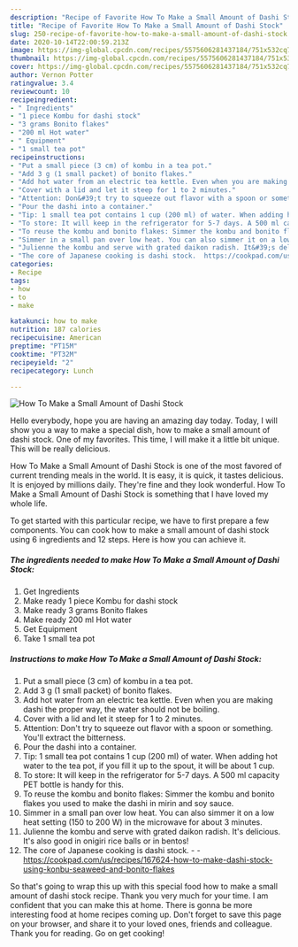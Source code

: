 ```yaml
---
description: "Recipe of Favorite How To Make a Small Amount of Dashi Stock"
title: "Recipe of Favorite How To Make a Small Amount of Dashi Stock"
slug: 250-recipe-of-favorite-how-to-make-a-small-amount-of-dashi-stock
date: 2020-10-14T22:00:59.213Z
image: https://img-global.cpcdn.com/recipes/5575606281437184/751x532cq70/how-to-make-a-small-amount-of-dashi-stock-recipe-main-photo.jpg
thumbnail: https://img-global.cpcdn.com/recipes/5575606281437184/751x532cq70/how-to-make-a-small-amount-of-dashi-stock-recipe-main-photo.jpg
cover: https://img-global.cpcdn.com/recipes/5575606281437184/751x532cq70/how-to-make-a-small-amount-of-dashi-stock-recipe-main-photo.jpg
author: Vernon Potter
ratingvalue: 3.4
reviewcount: 10
recipeingredient:
- " Ingredients"
- "1 piece Kombu for dashi stock"
- "3 grams Bonito flakes"
- "200 ml Hot water"
- " Equipment"
- "1 small tea pot"
recipeinstructions:
- "Put a small piece (3 cm) of kombu in a tea pot."
- "Add 3 g (1 small packet) of bonito flakes."
- "Add hot water from an electric tea kettle. Even when you are making dashi the proper way, the water should not be boiling."
- "Cover with a lid and let it steep for 1 to 2 minutes."
- "Attention: Don&#39;t try to squeeze out flavor with a spoon or something. You&#39;ll extract the bitterness."
- "Pour the dashi into a container."
- "Tip: 1 small tea pot contains 1 cup (200 ml) of water. When adding hot water to the tea pot, if you fill it up to the spout, it will be about 1 cup."
- "To store: It will keep in the refrigerator for 5-7 days. A 500 ml capacity PET bottle is handy for this."
- "To reuse the kombu and bonito flakes: Simmer the kombu and bonito flakes you used to make the dashi in mirin and soy sauce."
- "Simmer in a small pan over low heat. You can also simmer it on a low heat setting (150 to 200 W) in the microwave for about 3 minutes."
- "Julienne the kombu and serve with grated daikon radish. It&#39;s delicious. It&#39;s also good in onigiri rice balls or in bentos!"
- "The core of Japanese cooking is dashi stock.  https://cookpad.com/us/recipes/167624-how-to-make-dashi-stock-using-konbu-seaweed-and-bonito-flakes"
categories:
- Recipe
tags:
- how
- to
- make

katakunci: how to make 
nutrition: 187 calories
recipecuisine: American
preptime: "PT15M"
cooktime: "PT32M"
recipeyield: "2"
recipecategory: Lunch

---
```



![How To Make a Small Amount of Dashi Stock](https://img-global.cpcdn.com/recipes/5575606281437184/751x532cq70/how-to-make-a-small-amount-of-dashi-stock-recipe-main-photo.jpg)

Hello everybody, hope you are having an amazing day today. Today, I will show you a way to make a special dish, how to make a small amount of dashi stock. One of my favorites. This time, I will make it a little bit unique. This will be really delicious.



How To Make a Small Amount of Dashi Stock is one of the most favored of current trending meals in the world. It is easy, it is quick, it tastes delicious. It is enjoyed by millions daily. They're fine and they look wonderful. How To Make a Small Amount of Dashi Stock is something that I have loved my whole life.


To get started with this particular recipe, we have to first prepare a few components. You can cook how to make a small amount of dashi stock using 6 ingredients and 12 steps. Here is how you can achieve it.

<!--inarticleads1-->

##### The ingredients needed to make How To Make a Small Amount of Dashi Stock:

1. Get  Ingredients
1. Make ready 1 piece Kombu for dashi stock
1. Make ready 3 grams Bonito flakes
1. Make ready 200 ml Hot water
1. Get  Equipment
1. Take 1 small tea pot




<!--inarticleads2-->

##### Instructions to make How To Make a Small Amount of Dashi Stock:

1. Put a small piece (3 cm) of kombu in a tea pot.
1. Add 3 g (1 small packet) of bonito flakes.
1. Add hot water from an electric tea kettle. Even when you are making dashi the proper way, the water should not be boiling.
1. Cover with a lid and let it steep for 1 to 2 minutes.
1. Attention: Don&#39;t try to squeeze out flavor with a spoon or something. You&#39;ll extract the bitterness.
1. Pour the dashi into a container.
1. Tip: 1 small tea pot contains 1 cup (200 ml) of water. When adding hot water to the tea pot, if you fill it up to the spout, it will be about 1 cup.
1. To store: It will keep in the refrigerator for 5-7 days. A 500 ml capacity PET bottle is handy for this.
1. To reuse the kombu and bonito flakes: Simmer the kombu and bonito flakes you used to make the dashi in mirin and soy sauce.
1. Simmer in a small pan over low heat. You can also simmer it on a low heat setting (150 to 200 W) in the microwave for about 3 minutes.
1. Julienne the kombu and serve with grated daikon radish. It&#39;s delicious. It&#39;s also good in onigiri rice balls or in bentos!
1. The core of Japanese cooking is dashi stock. -  - https://cookpad.com/us/recipes/167624-how-to-make-dashi-stock-using-konbu-seaweed-and-bonito-flakes




So that's going to wrap this up with this special food how to make a small amount of dashi stock recipe. Thank you very much for your time. I am confident that you can make this at home. There is gonna be more interesting food at home recipes coming up. Don't forget to save this page on your browser, and share it to your loved ones, friends and colleague. Thank you for reading. Go on get cooking!
